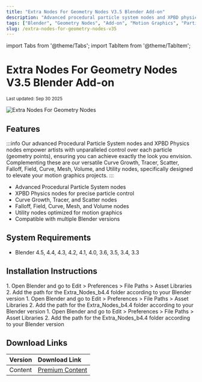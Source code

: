```yaml
---
title: "Extra Nodes For Geometry Nodes V3.5 Blender Add-on"
description: "Advanced procedural particle system nodes and XPBD physics nodes for unparalleled control over each particle in Blender, with versatile curve growth, tracer, scatter, and utility nodes for motion graphics projects."
tags: ["Blender", "Geometry Nodes", "Add-on", "Motion Graphics", "Particle System", "XPBD Physics", "Procedural"]
slug: /extra-nodes-for-geometry-nodes-v35
---
```


import Tabs from '@theme/Tabs';
import TabItem from '@theme/TabItem';

# Extra Nodes For Geometry Nodes V3.5 Blender Add-on

<sub>Last updated: Sep 30 2025</sub>

![Extra Nodes For Geometry Nodes](https://www.gfxcamp.com/wp-content/uploads/2025/04/Extra-Nodes-For-Geometry-Nodes.jpg)

## Features

:::info
Our advanced Procedural Particle System nodes and XPBD Physics nodes empower artists with unparalleled control over each particle (geometry points), ensuring you can achieve exactly the look you envision. Complementing these are our versatile Curve Growth, Tracer, Scatter, Falloff, Field, Curve, Mesh, Volume, and Utility nodes, specifically designed to elevate your motion graphics projects.
:::

- Advanced Procedural Particle System nodes
- XPBD Physics nodes for precise particle control
- Curve Growth, Tracer, and Scatter nodes
- Falloff, Field, Curve, Mesh, and Volume nodes
- Utility nodes optimized for motion graphics
- Compatible with multiple Blender versions

## System Requirements

- Blender 4.5, 4.4, 4.3, 4.2, 4.1, 4.0, 3.6, 3.5, 3.4, 3.3

## Installation Instructions

<Tabs>
<TabItem value="windows" label="Windows">
1. Open Blender and go to Edit > Preferences > File Paths > Asset Libraries
2. Add the path for the Extra_Nodes_b4.4 folder according to your Blender version
</TabItem>
<TabItem value="macos" label="macOS">
1. Open Blender and go to Edit > Preferences > File Paths > Asset Libraries
2. Add the path for the Extra_Nodes_b4.4 folder according to your Blender version
</TabItem>
<TabItem value="linux" label="Linux">
1. Open Blender and go to Edit > Preferences > File Paths > Asset Libraries
2. Add the path for the Extra_Nodes_b4.4 folder according to your Blender version
</TabItem>
</Tabs>

## Download Links

| Version | Download Link |
| :---| :--- |
| Content | [Premium Content](https://wa.me/8613237610083) |